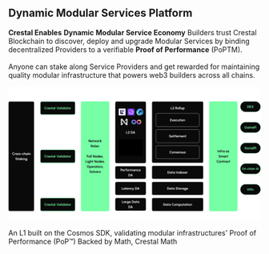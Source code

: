 
## Dynamic Modular Services Platform
**Crestal Enables** **Dynamic** **Modular Service Economy**
Builders trust Crestal Blockchain to discover, deploy and upgrade Modular Services by binding decentralized Providers to a verifiable **Proof of Performance** (PoPTM).  
‍  
Anyone can stake along Service Providers and get rewarded for maintaining quality modular infrastructure that powers web3 builders across all chains.


![alt text](image.png)


An L1 built on the Cosmos SDK, validating modular infrastructures' Proof of Performance (PoP™) Backed by Math, Crestal Math